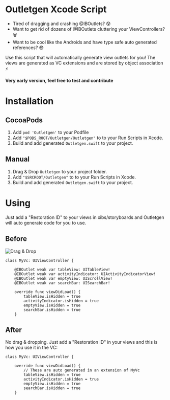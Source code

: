 
# Outletgen Xcode Script

- Tired of dragging and crashing @IBOutlets? 😰
- Want to get rid of dozens of @IBOutlets cluttering your ViewControllers? 🗑
- Want to be cool like the Androids and have type safe auto generated references? 😎

Use this script that will automatically generate view outlets for you! The views are generated as VC extensions and are stored by object association ⚡️

**Very early version, feel free to test and contribute**

# Installation

## CocoaPods

1. Add `pod 'Outletgen'` to your Podfile 
2. Add `"$PODS_ROOT/Outletgen/Outletgen"` to to your Run Scripts in Xcode.
3. Build and add generated `Outletgen.swift` to your project.

## Manual

1. Drag & Drop `Outletgen` to your project folder.
2. Add `"$SRCROOT/Outletgen"` to to your Run Scripts in Xcode.
3. Build and add generated `Outletgen.swift` to your project.

# Using

Just add a "Restoration ID" to your views in xibs/storyboards and Outletgen will auto generate code for you to use.

## Before

![Drag & Drop](https://i.stack.imgur.com/UBBCs.png)

```
class MyVc: UIViewController {
    
    @IBOutlet weak var tableView: UITableView!
    @IBOutlet weak var activityIndicator: UIActivityIndicatorView!
    @IBOutlet weak var emptyView: UIScrollView!
    @IBOutlet weak var searchBar: UISearchBar!
   
    override func viewDidLoad() {
        tableView.isHidden = true
        activityIndicator.isHidden = true
        emptyView.isHidden = true
        searchBar.isHidden = true
    }
```

## After

No drag & dropping. Just add a "Restoration ID" in your views and this is how you use it in the VC:

```
class MyVc: UIViewController {
    
    override func viewDidLoad() {
        // These are auto generated in an extension of MyVc
        tableView.isHidden = true
        activityIndicator.isHidden = true
        emptyView.isHidden = true
        searchBar.isHidden = true
    }
```

